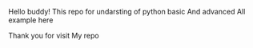 Hello buddy! This repo for undarsting of python basic And advanced All example here

Thank you for visit My repo

